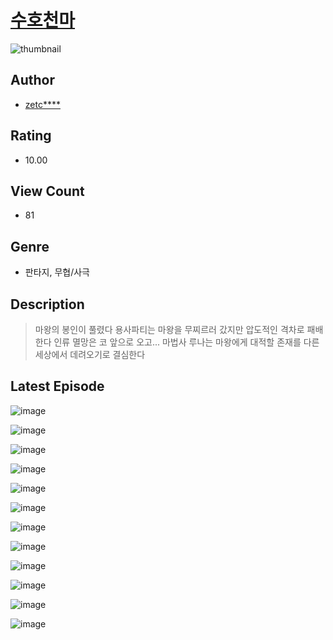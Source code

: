 # [수호천마](https://comic.naver.com/challenge/list?titleId=811246)
![thumbnail](https://image-comic.pstatic.net/user_contents_data/challenge_comic/2023/05/25/upload_3474308748698270049_480x623.jpeg)

## Author
- [zetc****](https://comic.naver.com/artistTitle?id=367253)

## Rating
- 10.00

## View Count
- 81

## Genre
- 판타지, 무협/사극

## Description
> 마왕의 봉인이 풀렸다 용사파티는 마왕을 무찌르러 갔지만 압도적인 격차로 패배한다 인류 멸망은 코 앞으로 오고... 마법사 루나는 마왕에게 대적할 존재를 다른 세상에서 데려오기로 결심한다


## Latest Episode
![image](https://image-comic.pstatic.net/user_contents_data/challenge_comic/2023/05/26/367253/upload_7233963213658995000.jpeg)

![image](https://image-comic.pstatic.net/user_contents_data/challenge_comic/2023/05/25/367253/upload_3630573316973279330.jpeg)

![image](https://image-comic.pstatic.net/user_contents_data/challenge_comic/2023/05/25/367253/upload_7089057456000098871.jpeg)

![image](https://image-comic.pstatic.net/user_contents_data/challenge_comic/2023/05/25/367253/upload_7017843186659242598.jpeg)

![image](https://image-comic.pstatic.net/user_contents_data/challenge_comic/2023/05/25/367253/upload_3702580342807410993.jpeg)

![image](https://image-comic.pstatic.net/user_contents_data/challenge_comic/2023/05/26/367253/upload_3618423714241394232.jpeg)

![image](https://image-comic.pstatic.net/user_contents_data/challenge_comic/2023/05/26/367253/upload_3545513101046670132.jpeg)

![image](https://image-comic.pstatic.net/user_contents_data/challenge_comic/2023/05/25/367253/upload_3545850672507413347.jpeg)

![image](https://image-comic.pstatic.net/user_contents_data/challenge_comic/2023/05/25/367253/upload_3631699229765034296.jpeg)

![image](https://image-comic.pstatic.net/user_contents_data/challenge_comic/2023/05/25/367253/upload_3846693545816974900.jpeg)

![image](https://image-comic.pstatic.net/user_contents_data/challenge_comic/2023/05/25/367253/upload_7219323396757414756.jpeg)

![image](https://image-comic.pstatic.net/user_contents_data/challenge_comic/2023/05/25/367253/upload_7005179213593655092.jpeg)
